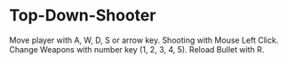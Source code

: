 # Top-Down-Shooter
Move player with A, W, D, S or arrow key.
Shooting with Mouse Left Click.
Change Weapons with number key (1, 2, 3, 4, 5).
Reload Bullet with R.
